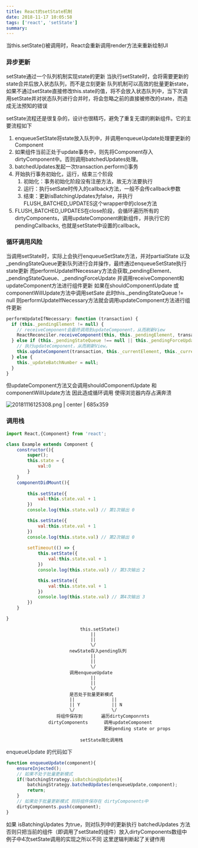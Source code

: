 ```yaml
---
title: React的setState机制
date: 2018-11-17 10:05:58
tags: ['react', 'setState']
summary:
---
```

当this.setState()被调用时，React会重新调用render方法来重新绘制UI

### 异步更新
setState通过一个队列机制实现state的更新
当执行setState时，会将需要更新的state合并后放入状态队列，而不是立刻更新
队列机制可以高效的批量更新state，如果不通过setState直接修改this.state的值，将不会放入状态队列中，当下次调用setState并对状态队列进行合并时，将会忽略之前的直接被修改的state，而造成无法预知的错误

setState流程还是很复杂的，设计也很精巧，避免了重复无谓的刷新组件。它的主要流程如下
1. enqueueSetState将state放入队列中，并调用enqueueUpdate处理要更新的Component
2. 如果组件当前正处于update事务中，则先将Component存入dirtyComponent中。否则调用batchedUpdates处理。
3. batchedUpdates发起一次transaction.perform()事务
4. 开始执行事务初始化，运行，结束三个阶段
    1. 初始化：事务初始化阶段没有注册方法，故无方法要执行
    2. 运行：执行setSate时传入的callback方法，一般不会传callback参数
    3. 结束：更新isBatchingUpdates为false，并执行FLUSH\_BATCHED\_UPDATES这个wrapper中的close方法
5. FLUSH\_BATCHED\_UPDATES在close阶段，会循环遍历所有的dirtyComponents，调用updateComponent刷新组件，并执行它的pendingCallbacks, 也就是setState中设置的callback。

### 循环调用风险
当调用setState时，实际上会执行enqueueSetState方法，并对partialState 以及\_pendingStateQueue更新队列进行合并操作，最终通过enqueueSetState执行state更新
而performUpdateIfNecessary方法会获取\_pendingElement、\_pendingStateQueue、\_pendingForceUpdate 并调用receiveComponent和updateComponent方法进行组件更新
如果在shouldComponentUpdate 或 componentWillUpdate方法中调用setSate
此时this.\_pendingStateQueue != null 则performUpdateIfNecessary方法就会调用updateComponent方法进行组件更新
```javascript
performUpdateIfNecessary: function (transaction) {
  if (this._pendingElement != null) {
    // receiveComponent会最终调用到updateComponent，从而刷新View
    ReactReconciler.receiveComponent(this, this._pendingElement, transaction, this._context);
  } else if (this._pendingStateQueue !== null || this._pendingForceUpdate) {
    // 执行updateComponent，从而刷新View。
    this.updateComponent(transaction, this._currentElement, this._currentElement, this._context, this._context);
  } else {
    this._updateBatchNumber = null;
  }
}
```
但updateComponent方法又会调用shouldComponentUpdate 和 componentWillUpdate方法
因此造成循环调用 使得浏览器内存占满奔溃


![20181116125308.png | center | 685x359](https://cdn.nlark.com/yuque/0/2018/png/115449/1542344018834-803180ad-1c4a-4c80-8a74-1d450bd06270.png "")


### 调用栈
```javascript
import React,{Component} from 'react';

class Example extends Component {
    constructor(){
        super();
        this.state = {
            val:0
        }
    }
    componentDidMount(){
        
        this.setState({
            val:this.state.val + 1
        })
        console.log(this.state.val) // 第1次输出 0

        this.setState({
            val:this.state.val + 1
        })
        console.log(this.state.val) // 第2次输出 0
        
        setTimeout(() => {
            this.setState({
                val:this.state.val + 1
            })
            console.log(this.state.val) // 第3次输出 2

            this.setState({
                val:this.state.val + 1
            })
            console.log(this.state.val) // 第4次输出 3
        })
    }

}  
```
```
                            this.setState()
                                ||
                                ||
                                \/
                        newState存入pending队列
                                ||
                                ||
                                \/
                        调用enqueueUpdate
                                ||
                                ||
                                \/
                        是否处于批量更新模式
                        ||              ||
                        || Y            || N
                        \/              \/
                   将组件保存到       遍历dirtyComponrnts
                dirtyComponents      调用updateComponent
                                     更新pending state or props

                            setState简化调用栈
```

<span data-type="color" style="color:rgb(36, 41, 46)"><span data-type="background" style="background-color:rgb(255, 255, 255)">enqueueUpdate 的代码如下</span></span>
```javascript
function enqueueUpdate(component){
    ensureInjected();
    // 如果不处于批量更新模式
    if(!batchingStrategy.isBatchingUpdates){
        batchingStrategy.batchedUpdates(enqueueUpdate,component);
        return;
    }
    // 如果处于批量更新模式 则将组件保存在 dirtyComponents中
    dirtyComponents.push(component);
}   
```
如果 isBatchingUpdates 为true，则对队列中的更新执行 batchedUpdates 方法
否则只把当前的组件（即调用了setState的组件）放入dirtyComponents数组中
例子中4次setState调用的实现之所以不同 这里逻辑判断起了关键作用
